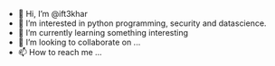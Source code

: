 - 👋 Hi, I’m @ift3khar
- 👀 I’m interested in python programming, security and datascience.
- 🌱 I’m currently learning something interesting
- 💞️ I’m looking to collaborate on ...
- 📫 How to reach me ...

<!---
ift3khar/ift3khar is a ✨ special ✨ repository because its `README.md` (this file) appears on your GitHub profile.
You can click the Preview link to take a look at your changes.
--->
